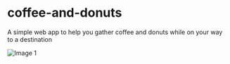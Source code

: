 # coffee-and-donuts
A simple web app to help you gather coffee and donuts while on your way to a destination

![Image 1](/../screenshots/screenshots/screenshot1.jpg?raw=true "Optional Title")
